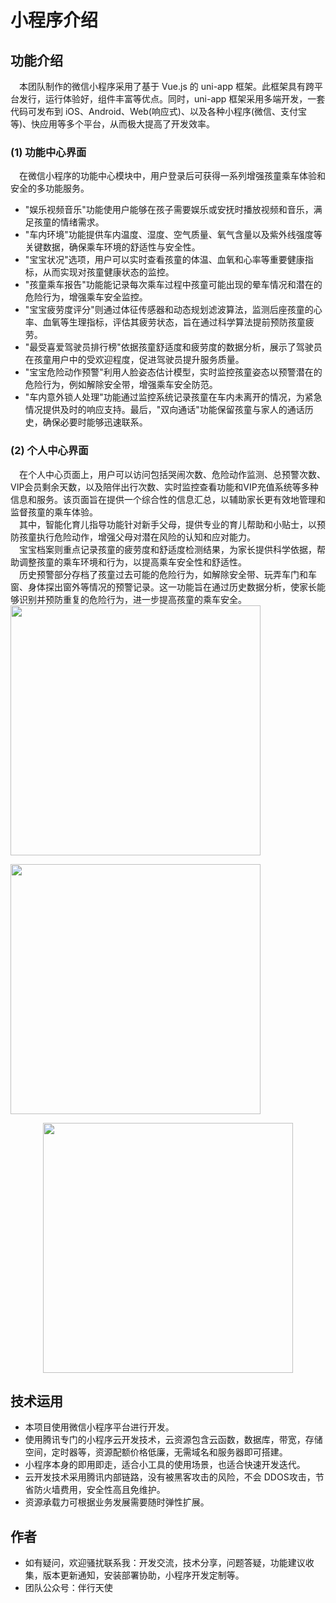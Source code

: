 # 小程序介绍
## 功能介绍 

&emsp;本团队制作的微信小程序采用了基于 Vue.js 的 uni-app 框架。此框架具有跨平台发行，运行体验好，组件丰富等优点。同时，uni-app 框架采用多端开发，一套代码可发布到 iOS、Android、Web(响应式)、以及各种小程序(微信、支付宝等)、快应用等多个平台，从而极大提高了开发效率。  

 
 ### (1) 功能中心界面
&emsp;在微信小程序的功能中心模块中，用户登录后可获得一系列增强孩童乘车体验和安全的多功能服务。
- "娱乐视频音乐"功能使用户能够在孩子需要娱乐或安抚时播放视频和音乐，满足孩童的情绪需求。
- "车内环境"功能提供车内温度、湿度、空气质量、氧气含量以及紫外线强度等关键数据，确保乘车环境的舒适性与安全性。
- "宝宝状况"选项，用户可以实时查看孩童的体温、血氧和心率等重要健康指标，从而实现对孩童健康状态的监控。
- "孩童乘车报告"功能能记录每次乘车过程中孩童可能出现的晕车情况和潜在的危险行为，增强乘车安全监控。
- "宝宝疲劳度评分"则通过体征传感器和动态规划滤波算法，监测后座孩童的心率、血氧等生理指标，评估其疲劳状态，旨在通过科学算法提前预防孩童疲劳。
- "最受喜爱驾驶员排行榜"依据孩童舒适度和疲劳度的数据分析，展示了驾驶员在孩童用户中的受欢迎程度，促进驾驶员提升服务质量。
- "宝宝危险动作预警"利用人脸姿态估计模型，实时监控孩童姿态以预警潜在的危险行为，例如解除安全带，增强乘车安全防范。
- "车内意外锁人处理"功能通过监控系统记录孩童在车内未离开的情况，为紧急情况提供及时的响应支持。最后，"双向通话"功能保留孩童与家人的通话历史，确保必要时能够迅速联系。


### (2) 个人中心界面
&emsp;在个人中心页面上，用户可以访问包括哭闹次数、危险动作监测、总预警次数、VIP会员剩余天数，以及陪伴出行次数、实时监控查看功能和VIP充值系统等多种信息和服务。该页面旨在提供一个综合性的信息汇总，以辅助家长更有效地管理和监督孩童的乘车体验。  
&emsp;其中，智能化育儿指导功能针对新手父母，提供专业的育儿帮助和小贴士，以预防孩童执行危险动作，增强父母对潜在风险的认知和应对能力。  
&emsp;宝宝档案则重点记录孩童的疲劳度和舒适度检测结果，为家长提供科学依据，帮助调整孩童的乘车环境和行为，以提高乘车安全性和舒适性。  
&emsp;历史预警部分存档了孩童过去可能的危险行为，如解除安全带、玩弄车门和车窗、身体探出窗外等情况的预警记录。这一功能旨在通过历史数据分析，使家长能够识别并预防重复的危险行为，进一步提高孩童的乘车安全。 
<img src="https://github.com/syz0809/Angel-Vue.js-0415/blob/master/image/home%20page.jpg" width="400px">
<p align="left">
<img src="https://github.com/syz0809/Angel-Vue.js-0415/blob/master/image/Personal%20Center.jpg" width="400px">
</p>

<p align="center">
<img src="https://github.com/syz0809/Angel-Vue.js-0415/blob/master/image/function%20.jpg" width="400px">
</p>


## 技术运用
- 本项目使用微信小程序平台进行开发。
- 使用腾讯专门的小程序云开发技术，云资源包含云函数，数据库，带宽，存储空间，定时器等，资源配额价格低廉，无需域名和服务器即可搭建。
- 小程序本身的即用即走，适合小工具的使用场景，也适合快速开发迭代。
- 云开发技术采用腾讯内部链路，没有被黑客攻击的风险，不会 DDOS攻击，节省防火墙费用，安全性高且免维护。
- 资源承载力可根据业务发展需要随时弹性扩展。  



## 作者
- 如有疑问，欢迎骚扰联系我：开发交流，技术分享，问题答疑，功能建议收集，版本更新通知，安装部署协助，小程序开发定制等。
- 团队公众号：伴行天使 

